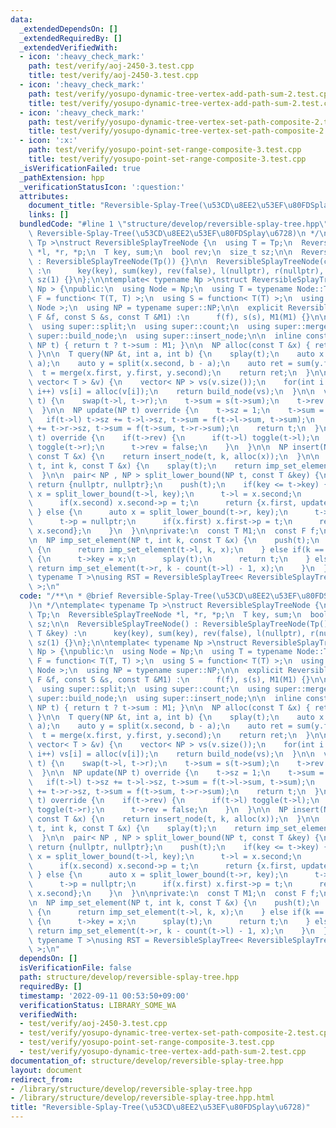 ```yaml
---
data:
  _extendedDependsOn: []
  _extendedRequiredBy: []
  _extendedVerifiedWith:
  - icon: ':heavy_check_mark:'
    path: test/verify/aoj-2450-3.test.cpp
    title: test/verify/aoj-2450-3.test.cpp
  - icon: ':heavy_check_mark:'
    path: test/verify/yosupo-dynamic-tree-vertex-add-path-sum-2.test.cpp
    title: test/verify/yosupo-dynamic-tree-vertex-add-path-sum-2.test.cpp
  - icon: ':heavy_check_mark:'
    path: test/verify/yosupo-dynamic-tree-vertex-set-path-composite-2.test.cpp
    title: test/verify/yosupo-dynamic-tree-vertex-set-path-composite-2.test.cpp
  - icon: ':x:'
    path: test/verify/yosupo-point-set-range-composite-3.test.cpp
    title: test/verify/yosupo-point-set-range-composite-3.test.cpp
  _isVerificationFailed: true
  _pathExtension: hpp
  _verificationStatusIcon: ':question:'
  attributes:
    document_title: "Reversible-Splay-Tree(\u53CD\u8EE2\u53EF\u80FDSplay\u6728)"
    links: []
  bundledCode: "#line 1 \"structure/develop/reversible-splay-tree.hpp\"\n/**\n * @brief\
    \ Reversible-Splay-Tree(\u53CD\u8EE2\u53EF\u80FDSplay\u6728)\n */\ntemplate< typename\
    \ Tp >\nstruct ReversibleSplayTreeNode {\n  using T = Tp;\n  ReversibleSplayTreeNode\
    \ *l, *r, *p;\n  T key, sum;\n  bool rev;\n  size_t sz;\n\n  ReversibleSplayTreeNode()\
    \ : ReversibleSplayTreeNode(Tp()) {}\n\n  ReversibleSplayTreeNode(const T &key)\
    \ :\n      key(key), sum(key), rev(false), l(nullptr), r(nullptr), p(nullptr),\
    \ sz(1) {}\n};\n\ntemplate< typename Np >\nstruct ReversibleSplayTree : SplayTreeBase<\
    \ Np > {\npublic:\n  using Node = Np;\n  using T = typename Node::T;\n  using\
    \ F = function< T(T, T) >;\n  using S = function< T(T) >;\n  using super = SplayTreeBase<\
    \ Node >;\n  using NP = typename super::NP;\n\n  explicit ReversibleSplayTree(const\
    \ F &f, const S &s, const T &M1) :\n      f(f), s(s), M1(M1) {}\n\n  using super::splay;\n\
    \  using super::split;\n  using super::count;\n  using super::merge;\n  using\
    \ super::build_node;\n  using super::insert_node;\n\n  inline const T &sum(const\
    \ NP t) { return t ? t->sum : M1; }\n\n  NP alloc(const T &x) { return new Node(x);\
    \ }\n\n  T query(NP &t, int a, int b) {\n    splay(t);\n    auto x = split(t,\
    \ a);\n    auto y = split(x.second, b - a);\n    auto ret = sum(y.first);\n  \
    \  t = merge(x.first, y.first, y.second);\n    return ret;\n  }\n\n  NP build(const\
    \ vector< T > &v) {\n    vector< NP > vs(v.size());\n    for(int i = 0; i < v.size();\
    \ i++) vs[i] = alloc(v[i]);\n    return build_node(vs);\n  }\n\n  void toggle(NP\
    \ t) {\n    swap(t->l, t->r);\n    t->sum = s(t->sum);\n    t->rev ^= true;\n\
    \  }\n\n  NP update(NP t) override {\n    t->sz = 1;\n    t->sum = t->key;\n \
    \   if(t->l) t->sz += t->l->sz, t->sum = f(t->l->sum, t->sum);\n    if(t->r) t->sz\
    \ += t->r->sz, t->sum = f(t->sum, t->r->sum);\n    return t;\n  }\n\n  void push(NP\
    \ t) override {\n    if(t->rev) {\n      if(t->l) toggle(t->l);\n      if(t->r)\
    \ toggle(t->r);\n      t->rev = false;\n    }\n  }\n\n  NP insert(NP t, int k,\
    \ const T &x) {\n    return insert_node(t, k, alloc(x));\n  }\n\n  NP set_element(NP\
    \ t, int k, const T &x) {\n    splay(t);\n    return imp_set_element(t, k, x);\n\
    \  }\n\n  pair< NP , NP > split_lower_bound(NP t, const T &key) {\n    if(!t)\
    \ return {nullptr, nullptr};\n    push(t);\n    if(key <= t->key) {\n      auto\
    \ x = split_lower_bound(t->l, key);\n      t->l = x.second;\n      t->p = nullptr;\n\
    \      if(x.second) x.second->p = t;\n      return {x.first, update(t)};\n   \
    \ } else {\n      auto x = split_lower_bound(t->r, key);\n      t->r = x.first;\n\
    \      t->p = nullptr;\n      if(x.first) x.first->p = t;\n      return {update(t),\
    \ x.second};\n    }\n  }\n\nprivate:\n  const T M1;\n  const F f;\n  const S s;\n\
    \n  NP imp_set_element(NP t, int k, const T &x) {\n    push(t);\n    if(k < count(t->l))\
    \ {\n      return imp_set_element(t->l, k, x);\n    } else if(k == count(t->l))\
    \ {\n      t->key = x;\n      splay(t);\n      return t;\n    } else {\n     \
    \ return imp_set_element(t->r, k - count(t->l) - 1, x);\n    }\n  }\n};\n\ntemplate<\
    \ typename T >\nusing RST = ReversibleSplayTree< ReversibleSplayTreeNode< T >\
    \ >;\n"
  code: "/**\n * @brief Reversible-Splay-Tree(\u53CD\u8EE2\u53EF\u80FDSplay\u6728\
    )\n */\ntemplate< typename Tp >\nstruct ReversibleSplayTreeNode {\n  using T =\
    \ Tp;\n  ReversibleSplayTreeNode *l, *r, *p;\n  T key, sum;\n  bool rev;\n  size_t\
    \ sz;\n\n  ReversibleSplayTreeNode() : ReversibleSplayTreeNode(Tp()) {}\n\n  ReversibleSplayTreeNode(const\
    \ T &key) :\n      key(key), sum(key), rev(false), l(nullptr), r(nullptr), p(nullptr),\
    \ sz(1) {}\n};\n\ntemplate< typename Np >\nstruct ReversibleSplayTree : SplayTreeBase<\
    \ Np > {\npublic:\n  using Node = Np;\n  using T = typename Node::T;\n  using\
    \ F = function< T(T, T) >;\n  using S = function< T(T) >;\n  using super = SplayTreeBase<\
    \ Node >;\n  using NP = typename super::NP;\n\n  explicit ReversibleSplayTree(const\
    \ F &f, const S &s, const T &M1) :\n      f(f), s(s), M1(M1) {}\n\n  using super::splay;\n\
    \  using super::split;\n  using super::count;\n  using super::merge;\n  using\
    \ super::build_node;\n  using super::insert_node;\n\n  inline const T &sum(const\
    \ NP t) { return t ? t->sum : M1; }\n\n  NP alloc(const T &x) { return new Node(x);\
    \ }\n\n  T query(NP &t, int a, int b) {\n    splay(t);\n    auto x = split(t,\
    \ a);\n    auto y = split(x.second, b - a);\n    auto ret = sum(y.first);\n  \
    \  t = merge(x.first, y.first, y.second);\n    return ret;\n  }\n\n  NP build(const\
    \ vector< T > &v) {\n    vector< NP > vs(v.size());\n    for(int i = 0; i < v.size();\
    \ i++) vs[i] = alloc(v[i]);\n    return build_node(vs);\n  }\n\n  void toggle(NP\
    \ t) {\n    swap(t->l, t->r);\n    t->sum = s(t->sum);\n    t->rev ^= true;\n\
    \  }\n\n  NP update(NP t) override {\n    t->sz = 1;\n    t->sum = t->key;\n \
    \   if(t->l) t->sz += t->l->sz, t->sum = f(t->l->sum, t->sum);\n    if(t->r) t->sz\
    \ += t->r->sz, t->sum = f(t->sum, t->r->sum);\n    return t;\n  }\n\n  void push(NP\
    \ t) override {\n    if(t->rev) {\n      if(t->l) toggle(t->l);\n      if(t->r)\
    \ toggle(t->r);\n      t->rev = false;\n    }\n  }\n\n  NP insert(NP t, int k,\
    \ const T &x) {\n    return insert_node(t, k, alloc(x));\n  }\n\n  NP set_element(NP\
    \ t, int k, const T &x) {\n    splay(t);\n    return imp_set_element(t, k, x);\n\
    \  }\n\n  pair< NP , NP > split_lower_bound(NP t, const T &key) {\n    if(!t)\
    \ return {nullptr, nullptr};\n    push(t);\n    if(key <= t->key) {\n      auto\
    \ x = split_lower_bound(t->l, key);\n      t->l = x.second;\n      t->p = nullptr;\n\
    \      if(x.second) x.second->p = t;\n      return {x.first, update(t)};\n   \
    \ } else {\n      auto x = split_lower_bound(t->r, key);\n      t->r = x.first;\n\
    \      t->p = nullptr;\n      if(x.first) x.first->p = t;\n      return {update(t),\
    \ x.second};\n    }\n  }\n\nprivate:\n  const T M1;\n  const F f;\n  const S s;\n\
    \n  NP imp_set_element(NP t, int k, const T &x) {\n    push(t);\n    if(k < count(t->l))\
    \ {\n      return imp_set_element(t->l, k, x);\n    } else if(k == count(t->l))\
    \ {\n      t->key = x;\n      splay(t);\n      return t;\n    } else {\n     \
    \ return imp_set_element(t->r, k - count(t->l) - 1, x);\n    }\n  }\n};\n\ntemplate<\
    \ typename T >\nusing RST = ReversibleSplayTree< ReversibleSplayTreeNode< T >\
    \ >;\n"
  dependsOn: []
  isVerificationFile: false
  path: structure/develop/reversible-splay-tree.hpp
  requiredBy: []
  timestamp: '2022-09-11 00:53:50+09:00'
  verificationStatus: LIBRARY_SOME_WA
  verifiedWith:
  - test/verify/aoj-2450-3.test.cpp
  - test/verify/yosupo-dynamic-tree-vertex-set-path-composite-2.test.cpp
  - test/verify/yosupo-point-set-range-composite-3.test.cpp
  - test/verify/yosupo-dynamic-tree-vertex-add-path-sum-2.test.cpp
documentation_of: structure/develop/reversible-splay-tree.hpp
layout: document
redirect_from:
- /library/structure/develop/reversible-splay-tree.hpp
- /library/structure/develop/reversible-splay-tree.hpp.html
title: "Reversible-Splay-Tree(\u53CD\u8EE2\u53EF\u80FDSplay\u6728)"
---
```


